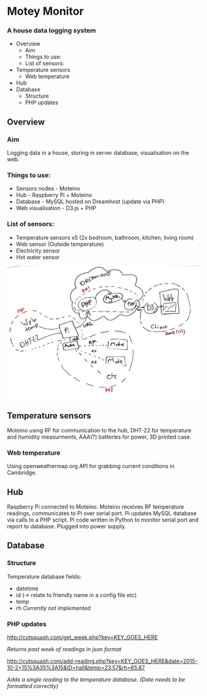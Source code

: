 # Motey Monitor
### A house data logging system

<!-- MarkdownTOC depth=3 -->

- Overview
    - Aim
    - Things to use:
    - List of sensors:
- Temperature sensors
    - Web temperature
- Hub
- Database
    - Structure
    - PHP updates

<!-- /MarkdownTOC -->

## Overview

### Aim
Logging data in a house, storing in server database, visualisation on the web. 

### Things to use:

- Sensors nodes - Moteino
- Hub - Raspberry Pi + Moteino
- Database - MySQL hosted on Dreamhost (update via PHP)
- Web visualisation - D3.js + PHP

### List of sensors:

- Temperature sensors x5 (2x bedroom, bathroom, kitchen, living room)
- Web sensor (Outside temperature)
- Electricity sensor
- Hot water sensor

![Overview plan](/Images/monitor_plan.png)

## Temperature sensors

Moteino using RF for communication to the hub, DHT-22 for temperature and humidity measurments, AAA(?) batteries for power, 3D printed case.

### Web temperature

Using openweathermap.org API for grabbing current conditions in Cambridge.

## Hub

Raspberry Pi connected to Moteino. Moteino receives RF temperature readings, communicates to Pi over serial port. Pi updates MySQL database via calls to a PHP script. Pi code written in Python to monitor serial port and report to database. Plugged into power supply.

## Database

### Structure

Temperature database fields:

- datetime
- id (-> relate to friendly name in a config file etc)
- temp
- rh *Currently not implemented*

### PHP updates

http://cutsquash.com/get_week.php?key=KEY_GOES_HERE

*Returns past week of readings in json format*

http://cutsquash.com/add-reading.php?key=KEY_GOES_HERE&date=2015-10-2+15%3A35%3A15&ID=hall&temp=23.57&rh=65.87

*Adds a single reading to the temperature database. (Date needs to be formatted correctly)*
